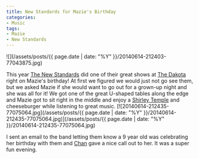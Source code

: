```yaml
---
title: New Standards for Mazie's Birthday
categories:
- Music
tags:
- Mazie
- New Standards
---
```


![](/assets/posts/{{ page.date | date: "%Y" }}/20140614-212403-77043875.jpg)
  



This year [The New Standards](http://www.thenewstandards.com) did one of their great shows at [The Dakota](http://www.dakotacooks.com) right on Mazie's birthday! At first we figured we would just not go see them, but we asked Mazie if she would want to go out for a grown-up night and she was all for it! We got one of the great U-shaped tables along the edge and Mazie got to sit right in the middle and enjoy a [Shirley Temple](https://en.wikipedia.org/wiki/Shirley_Temple_(cocktail)) and cheeseburger while listening to great music.
[![20140614-212435-77075064.jpg](/assets/posts/{{ page.date | date: "%Y" }}/20140614-212435-77075064.jpg)](/assets/posts/{{ page.date | date: "%Y" }}/20140614-212435-77075064.jpg)

I sent an email to the band letting them know a 9 year old was celebrating her birthday with them and [Chan](http://www.chanpoling.com/) gave a nice call out to her. It was a super fun evening.
